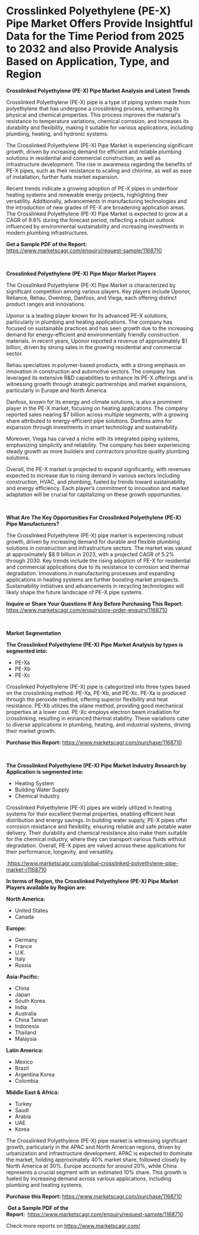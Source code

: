 <p><h1>Crosslinked Polyethylene (PE-X) Pipe Market Offers Provide Insightful Data for the Time Period from 2025 to 2032 and also Provide Analysis Based on Application, Type, and Region</h1></p><p><strong>Crosslinked Polyethylene (PE-X) Pipe Market Analysis and Latest Trends</strong></p>
<p><p>Crosslinked Polyethylene (PE-X) pipe is a type of piping system made from polyethylene that has undergone a crosslinking process, enhancing its physical and chemical properties. This process improves the material's resistance to temperature variations, chemical corrosion, and increases its durability and flexibility, making it suitable for various applications, including plumbing, heating, and hydronic systems.</p><p>The Crosslinked Polyethylene (PE-X) Pipe Market is experiencing significant growth, driven by increasing demand for efficient and reliable plumbing solutions in residential and commercial construction, as well as infrastructure development. The rise in awareness regarding the benefits of PE-X pipes, such as their resistance to scaling and chlorine, as well as ease of installation, further fuels market expansion.</p><p>Recent trends indicate a growing adoption of PE-X pipes in underfloor heating systems and renewable energy projects, highlighting their versatility. Additionally, advancements in manufacturing technologies and the introduction of new grades of PE-X are broadening application areas. The Crosslinked Polyethylene (PE-X) Pipe Market is expected to grow at a CAGR of 9.8% during the forecast period, reflecting a robust outlook influenced by environmental sustainability and increasing investments in modern plumbing infrastructures.</p></p>
<p><strong>Get a Sample PDF of the Report:&nbsp;</strong> <a href="https://www.marketscagr.com/enquiry/request-sample/1168710?utm_campaign=2945&utm_medium=2&utm_source=Github&utm_content=ia&utm_term=04042025&utm_id=crosslinked-polyethylene-pe-x-pipe">https://www.marketscagr.com/enquiry/request-sample/1168710</a></p>
<p>&nbsp;</p>
<p><strong>Crosslinked Polyethylene (PE-X) Pipe Major Market Players</strong></p>
<p><p>The Crosslinked Polyethylene (PE-X) Pipe Market is characterized by significant competition among various players. Key players include Uponor, Reliance, Rehau, Oventrop, Danfoss, and Viega, each offering distinct product ranges and innovations.</p><p>Uponor is a leading player known for its advanced PE-X solutions, particularly in plumbing and heating applications. The company has focused on sustainable practices and has seen growth due to the increasing demand for energy-efficient and environmentally friendly construction materials. In recent years, Uponor reported a revenue of approximately $1 billion, driven by strong sales in the growing residential and commercial sector.</p><p>Rehau specializes in polymer-based products, with a strong emphasis on innovation in construction and automotive sectors. The company has leveraged its extensive R&D capabilities to enhance its PE-X offerings and is witnessing growth through strategic partnerships and market expansions, particularly in Europe and North America.</p><p>Danfoss, known for its energy and climate solutions, is also a prominent player in the PE-X market, focusing on heating applications. The company reported sales nearing $7 billion across multiple segments, with a growing share attributed to energy-efficient pipe solutions. Danfoss aims for expansion through investments in smart technology and sustainability.</p><p>Moreover, Viega has carved a niche with its integrated piping systems, emphasizing simplicity and reliability. The company has been experiencing steady growth as more builders and contractors prioritize quality plumbing solutions. </p><p>Overall, the PE-X market is projected to expand significantly, with revenues expected to increase due to rising demand in various sectors including construction, HVAC, and plumbing, fueled by trends toward sustainability and energy efficiency. Each player’s commitment to innovation and market adaptation will be crucial for capitalizing on these growth opportunities.</p></p>
<p>&nbsp;</p>
<p><strong>What Are The Key Opportunities For Crosslinked Polyethylene (PE-X) Pipe Manufacturers?</strong></p>
<p><p>The Crosslinked Polyethylene (PE-X) pipe market is experiencing robust growth, driven by increasing demand for durable and flexible plumbing solutions in construction and infrastructure sectors. The market was valued at approximately $8.9 billion in 2023, with a projected CAGR of 5.2% through 2030. Key trends include the rising adoption of PE-X for residential and commercial applications due to its resistance to corrosion and thermal degradation. Innovations in manufacturing processes and expanding applications in heating systems are further boosting market prospects. Sustainability initiatives and advancements in recycling technologies will likely shape the future landscape of PE-X pipe systems.</p></p>
<p><strong>Inquire or Share Your Questions If Any Before Purchasing This Report:</strong> <a href="https://www.marketscagr.com/enquiry/pre-order-enquiry/1168710?utm_campaign=2945&utm_medium=2&utm_source=Github&utm_content=ia&utm_term=04042025&utm_id=crosslinked-polyethylene-pe-x-pipe">https://www.marketscagr.com/enquiry/pre-order-enquiry/1168710</a></p>
<p>&nbsp;</p>
<p><strong>Market Segmentation</strong></p>
<p><strong>The Crosslinked Polyethylene (PE-X) Pipe Market Analysis by types is segmented into:</strong></p>
<p><ul><li>PE-Xa</li><li>PE-Xb</li><li>PE-Xc</li></ul></p>
<p><p>Crosslinked Polyethylene (PE-X) pipe is categorized into three types based on the crosslinking method: PE-Xa, PE-Xb, and PE-Xc. PE-Xa is produced through the peroxide method, offering superior flexibility and heat resistance. PE-Xb utilizes the silane method, providing good mechanical properties at a lower cost. PE-Xc employs electron beam irradiation for crosslinking, resulting in enhanced thermal stability. These variations cater to diverse applications in plumbing, heating, and industrial systems, driving their market growth.</p></p>
<p><strong>Purchase this Report:&nbsp;</strong><a href="https://www.marketscagr.com/purchase/1168710?utm_campaign=2945&utm_medium=2&utm_source=Github&utm_content=ia&utm_term=04042025&utm_id=crosslinked-polyethylene-pe-x-pipe">https://www.marketscagr.com/purchase/1168710</a></p>
<p>&nbsp;</p>
<p><strong>The Crosslinked Polyethylene (PE-X) Pipe Market Industry Research by Application is segmented into:</strong></p>
<p><ul><li>Heating System</li><li>Building Water Supply</li><li>Chemical Industry</li></ul></p>
<p><p>Crosslinked Polyethylene (PE-X) pipes are widely utilized in heating systems for their excellent thermal properties, enabling efficient heat distribution and energy savings. In building water supply, PE-X pipes offer corrosion resistance and flexibility, ensuring reliable and safe potable water delivery. Their durability and chemical resistance also make them suitable for the chemical industry, where they can transport various fluids without degradation. Overall, PE-X pipes are valued across these applications for their performance, longevity, and versatility.</p></p>
<p><a href="https://www.marketscagr.com/global-crosslinked-polyethylene-pipe-market-r1168710?utm_campaign=2945&utm_medium=2&utm_source=Github&utm_content=ia&utm_term=04042025&utm_id=crosslinked-polyethylene-pe-x-pipe">&nbsp;https://www.marketscagr.com/global-crosslinked-polyethylene-pipe-market-r1168710</a></p>
<p><strong>In terms of Region, the Crosslinked Polyethylene (PE-X) Pipe Market Players available by Region are:</strong></p>
<p>
    <p> <strong> North America: </strong>
        <ul>
            <li>United States</li>
            <li>Canada</li>
        </ul>
        </p> 
    <p> <strong> Europe: </strong>
        <ul>
            <li>Germany</li>
            <li>France</li>
            <li>U.K.</li>
            <li>Italy</li>
            <li>Russia</li>
        </ul>
        </p> 
    <p> <strong> Asia-Pacific: </strong>
        <ul>
            <li>China</li>
            <li>Japan</li>
            <li>South Korea</li>
            <li>India</li>
            <li>Australia</li>
            <li>China Taiwan</li>
            <li>Indonesia</li>
            <li>Thailand</li>
            <li>Malaysia</li>
        </ul>
        </p> 
    <p> <strong> Latin America: </strong>
        <ul>
            <li>Mexico</li>
            <li>Brazil</li>
            <li>Argentina Korea</li>
            <li>Colombia</li>
        </ul>
        </p> 
    <p> <strong> Middle East & Africa: </strong>
        <ul>
            <li>Turkey</li>
            <li>Saudi</li>
            <li>Arabia</li>
            <li>UAE</li>
            <li>Korea</li>
        </ul>
    </p>
    </p>
<p><p>The Crosslinked Polyethylene (PE-X) pipe market is witnessing significant growth, particularly in the APAC and North American regions, driven by urbanization and infrastructure development. APAC is expected to dominate the market, holding approximately 40% market share, followed closely by North America at 30%. Europe accounts for around 20%, while China represents a crucial segment with an estimated 10% share. This growth is fueled by increasing demand across various applications, including plumbing and heating systems.</p></p>
<p><strong>Purchase this Report: </strong><a href="https://www.marketscagr.com/purchase/1168710?utm_campaign=2945&utm_medium=2&utm_source=Github&utm_content=ia&utm_term=04042025&utm_id=crosslinked-polyethylene-pe-x-pipe">https://www.marketscagr.com/purchase/1168710</a></p>
<p>&nbsp;<strong>Get a Sample PDF of the Report:&nbsp;&nbsp;</strong><a href="https://www.marketscagr.com/enquiry/request-sample/1168710?utm_campaign=2945&utm_medium=2&utm_source=Github&utm_content=ia&utm_term=04042025&utm_id=crosslinked-polyethylene-pe-x-pipe">https://www.marketscagr.com/enquiry/request-sample/1168710</a></p>
<p><strong></strong></p>
<p>Check more reports on <a href="https://www.marketscagr.com/?utm_campaign=2945&utm_medium=2&utm_source=Github&utm_content=ia&utm_term=04042025&utm_id=crosslinked-polyethylene-pe-x-pipe">https://www.marketscagr.com/</a></p>
